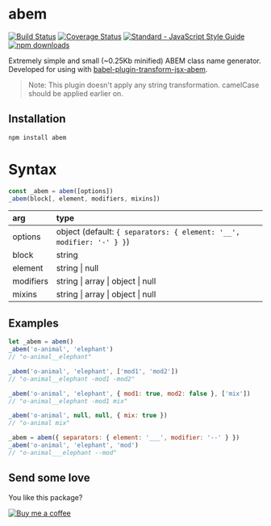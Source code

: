 # abem

[![Build Status](https://travis-ci.org/gtournie/abem.svg?branch=master)](https://travis-ci.org/gtournie/abem)
[![Coverage Status](https://coveralls.io/repos/github/gtournie/abem/badge.svg?branch=master)](https://coveralls.io/github/gtournie/abem?branch=master)
[![Standard - JavaScript Style Guide](https://img.shields.io/badge/code%20style-standard-brightgreen.svg)](http://standardjs.com/)
[![npm downloads](https://img.shields.io/npm/dm/abem.svg?style=flat-square)](https://www.npmjs.com/package/abem)

Extremely simple and small (~0.25Kb minified) ABEM class name generator. Developed for using with
[babel-plugin-transform-jsx-abem](https://github.com/gtournie/babel-plugin-transform-jsx-abem).

> Note: This plugin doesn't apply any string transformation. camelCase should be applied earlier on.

## Installation

`npm install abem`

# Syntax

```js
const _abem = abem([options])
_abem(block[, element, modifiers, mixins])
```

| arg       | type                                                                 |
| :-------- | :------------------------------------------------------------------- |
| options   | object (default: `{ separators: { element: '__', modifier: '-' } }`) |
| block     | string                                                               |
| element   | string \| null                                                       |
| modifiers | string \| array \| object \| null                                    |
| mixins    | string \| array \| object \| null                                    |

## Examples

```js
let _abem = abem()
_abem('o-animal', 'elephant')
// "o-animal__elephant"

_abem('o-animal', 'elephant', ['mod1', 'mod2'])
// "o-animal__elephant -mod1 -mod2"

_abem('o-animal', 'elephant', { mod1: true, mod2: false }, ['mix'])
// "o-animal__elephant -mod1 mix"

_abem('o-animal', null, null, { mix: true })
// "o-animal mix"

_abem = abem({ separators: { element: '___', modifier: '--' } })
_abem('o-animal', 'elephant', 'mod')
// "o-animal___elephant --mod"
```

## Send some love

You like this package?

[![Buy me a coffee](https://www.buymeacoffee.com/assets/img/custom_images/orange_img.png)](https://www.buymeacoffee.com/jCk0aHycU)
